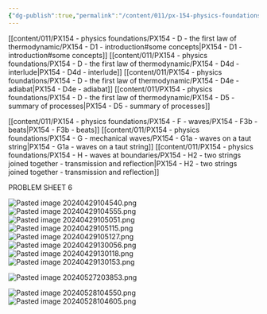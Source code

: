 ```yaml
---
{"dg-publish":true,"permalink":"/content/011/px-154-physics-foundations/review-before-exam/","created":"2024-10-01T18:50:54.792+01:00","updated":"2024-11-26T19:53:03.353+00:00"}
---
```


[[content/011/PX154 - physics foundations/PX154 - D - the first law of thermodynamic/PX154 - D1 - introduction#some concepts\|PX154 - D1 - introduction#some concepts]]
[[content/011/PX154 - physics foundations/PX154 - D - the first law of thermodynamic/PX154 - D4d - interlude\|PX154 - D4d - interlude]]
[[content/011/PX154 - physics foundations/PX154 - D - the first law of thermodynamic/PX154 - D4e - adiabat\|PX154 - D4e - adiabat]]
[[content/011/PX154 - physics foundations/PX154 - D - the first law of thermodynamic/PX154 - D5 - summary of processes\|PX154 - D5 - summary of processes]]

[[content/011/PX154 - physics foundations/PX154 - F - waves/PX154 - F3b - beats\|PX154 - F3b - beats]]
[[content/011/PX154 - physics foundations/PX154 - G - mechanical waves/PX154 - G1a - waves on a taut string\|PX154 - G1a - waves on a taut string]]
[[content/011/PX154 - physics foundations/PX154 - H - waves at boundaries/PX154 - H2 - two strings joined together - transmission and reflection\|PX154 - H2 - two strings joined together - transmission and reflection]]

PROBLEM SHEET 6

![Pasted image 20240429104540.png](/img/user/pics/Pasted%20image%2020240429104540.png)
![Pasted image 20240429104555.png](/img/user/pics/Pasted%20image%2020240429104555.png)
![Pasted image 20240429105051.png](/img/user/pics/Pasted%20image%2020240429105051.png)
![Pasted image 20240429105115.png](/img/user/pics/Pasted%20image%2020240429105115.png)
![Pasted image 20240429105127.png](/img/user/pics/Pasted%20image%2020240429105127.png)
![Pasted image 20240429130056.png](/img/user/pics/Pasted%20image%2020240429130056.png)
![Pasted image 20240429130118.png](/img/user/pics/Pasted%20image%2020240429130118.png)
![Pasted image 20240429130153.png](/img/user/pics/Pasted%20image%2020240429130153.png)

![Pasted image 20240527203853.png](/img/user/pics/Pasted%20image%2020240527203853.png)

![Pasted image 20240528104550.png](/img/user/pics/Pasted%20image%2020240528104550.png)
![Pasted image 20240528104605.png](/img/user/pics/Pasted%20image%2020240528104605.png)
